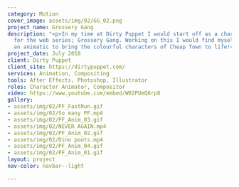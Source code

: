 ```yaml
---
category: Motion
cover_image: assets/img/02/GG_02.png
project_name: Grossery Gang
description: "<p>In my time at Dirty Puppet I would start off as a character animator
  for the web series; Grossery Gang. Working on this I would find myself working from
  an animatic to bring the colourful characters of Cheap Town to life!</p>"
project_date: July 2018
client: Dirty Puppet
client_site: https://dirtypuppet.com/
services: Animation, Compositing
tools: After Effects, Photoshop, Illustrator
roles: Character Animator, Compositor
video: https://www.youtube.com/embed/W02PUeQ6rp8
gallery:
- assets/img/02/PF_FastRun.gif
- assets/img/02/So many PF.mp4
- assets/img/02/PF_Anim_03.gif
- assets/img/02/NEVER AGAIN.mp4
- assets/img/02/PF_Anim_02.gif
- assets/img/02/Dino poots.mp4
- assets/img/02/PF_Anim_04.gif
- assets/img/02/PF_Anim_01.gif
layout: project
nav-color: navbar--light

---
```

